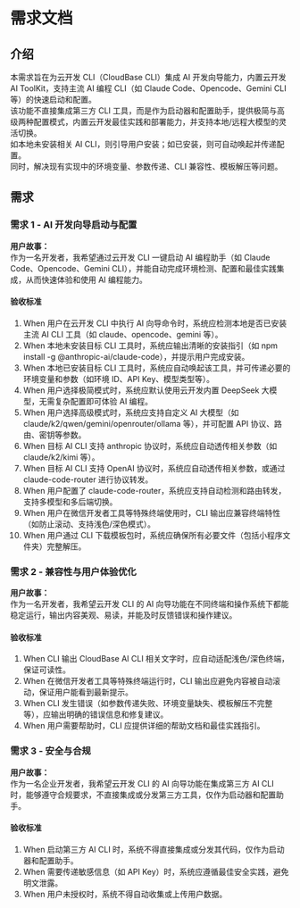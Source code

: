 # 需求文档

## 介绍

本需求旨在为云开发 CLI（CloudBase CLI）集成 AI 开发向导能力，内置云开发 AI ToolKit，支持主流 AI 编程 CLI（如 Claude Code、Opencode、Gemini CLI 等）的快速启动和配置。  
该功能不直接集成第三方 CLI 工具，而是作为启动器和配置助手，提供极简与高级两种配置模式，内置云开发最佳实践和部署能力，并支持本地/远程大模型的灵活切换。  
如本地未安装相关 AI CLI，则引导用户安装；如已安装，则可自动唤起并传递配置。  
同时，解决现有实现中的环境变量、参数传递、CLI 兼容性、模板解压等问题。

## 需求

### 需求 1 - AI 开发向导启动与配置

**用户故事：**  
作为一名开发者，我希望通过云开发 CLI 一键启动 AI 编程助手（如 Claude Code、Opencode、Gemini CLI），并能自动完成环境检测、配置和最佳实践集成，从而快速体验和使用 AI 编程能力。

#### 验收标准

1. When 用户在云开发 CLI 中执行 AI 向导命令时，系统应检测本地是否已安装主流 AI CLI 工具（如 claude、opencode、gemini 等）。
2. When 本地未安装目标 CLI 工具时，系统应输出清晰的安装指引（如 npm install -g @anthropic-ai/claude-code），并提示用户完成安装。
3. When 本地已安装目标 CLI 工具时，系统应自动唤起该工具，并可传递必要的环境变量和参数（如环境 ID、API Key、模型类型等）。
4. When 用户选择极简模式时，系统应默认使用云开发内置 DeepSeek 大模型，无需复杂配置即可体验 AI 编程。
5. When 用户选择高级模式时，系统应支持自定义 AI 大模型（如 claude/k2/qwen/gemini/openrouter/ollama 等），并可配置 API 协议、路由、密钥等参数。
6. When 目标 AI CLI 支持 anthropic 协议时，系统应自动透传相关参数（如 claude/k2/kimi 等）。
7. When 目标 AI CLI 支持 OpenAI 协议时，系统应自动透传相关参数，或通过 claude-code-router 进行协议转发。
8. When 用户配置了 claude-code-router，系统应支持自动检测和路由转发，支持多模型和多后端切换。
9. When 用户在微信开发者工具等特殊终端使用时，CLI 输出应兼容终端特性（如防止滚动、支持浅色/深色模式）。
10. When 用户通过 CLI 下载模板包时，系统应确保所有必要文件（包括小程序文件夹）完整解压。

### 需求 2 - 兼容性与用户体验优化

**用户故事：**  
作为一名开发者，我希望云开发 CLI 的 AI 向导功能在不同终端和操作系统下都能稳定运行，输出内容美观、易读，并能及时反馈错误和操作建议。

#### 验收标准

1. When CLI 输出 CloudBase AI CLI 相关文字时，应自动适配浅色/深色终端，保证可读性。
2. When 在微信开发者工具等特殊终端运行时，CLI 输出应避免内容被自动滚动，保证用户能看到最新提示。
3. When CLI 发生错误（如参数传递失败、环境变量缺失、模板解压不完整等），应输出明确的错误信息和修复建议。
4. When 用户需要帮助时，CLI 应提供详细的帮助文档和最佳实践指引。

### 需求 3 - 安全与合规

**用户故事：**  
作为一名企业开发者，我希望云开发 CLI 的 AI 向导功能在集成第三方 AI CLI 时，能够遵守合规要求，不直接集成或分发第三方工具，仅作为启动器和配置助手。

#### 验收标准

1. When 启动第三方 AI CLI 时，系统不得直接集成或分发其代码，仅作为启动器和配置助手。
2. When 需要传递敏感信息（如 API Key）时，系统应遵循最佳安全实践，避免明文泄露。
3. When 用户未授权时，系统不得自动收集或上传用户数据。 